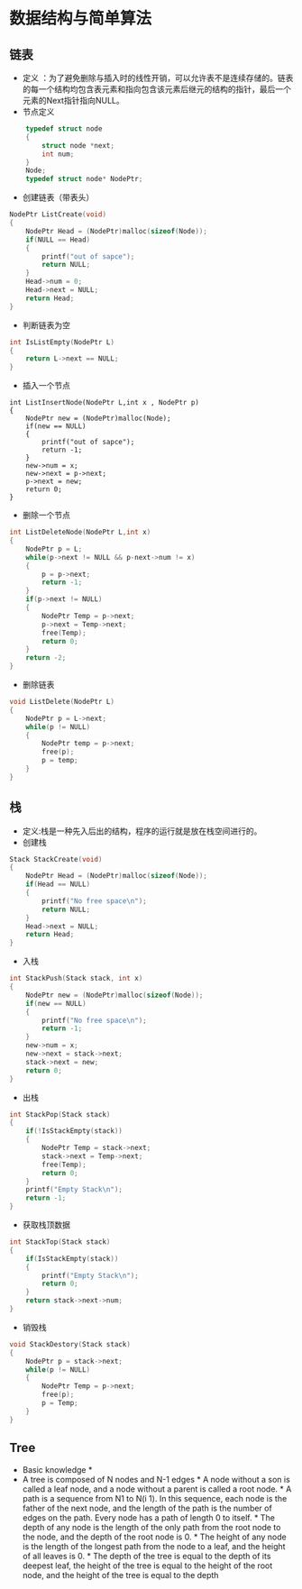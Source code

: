 ﻿数据结构与简单算法
=======================

## **链表**
* 定义 ：为了避免删除与插入时的线性开销，可以允许表不是连续存储的。链表的每一个结构均包含表元素和指向包含该元素后继元的结构的指针，最后一个元素的Next指针指向NULL。
* 节点定义
```C
    typedef struct node
    {
        struct node *next;
        int num;
    }
    Node;
    typedef struct node* NodePtr;
```  
* 创建链表（带表头）  
```C
NodePtr ListCreate(void)
{
    NodePtr Head = (NodePtr)malloc(sizeof(Node));
    if(NULL == Head)
    {
        printf("out of sapce");
        return NULL;
    }
    Head->num = 0;
    Head->next = NULL;
    return Head;
}
```
* 判断链表为空
```C
int IsListEmpty(NodePtr L)
{
    return L->next == NULL;
}
```
* 插入一个节点
```
int ListInsertNode(NodePtr L,int x , NodePtr p)
{
    NodePtr new = (NodePtr)malloc(Node);
    if(new == NULL)
    {
        printf("out of sapce");
        return -1;
    }
    new->num = x;
    new->next = p->next;
    p->next = new;
    return 0;
}
```
* 删除一个节点
```C
int ListDeleteNode(NodePtr L,int x)
{
    NodePtr p = L;
    while(p->next != NULL && p-next->num != x)
    {
        p = p->next;
        return -1;
    }
    if(p->next != NULL)
    {
        NodePtr Temp = p->next;
        p->next = Temp->next;
        free(Temp);
        return 0;
    }
    return -2;
}
```
* 删除链表
```C
void ListDelete(NodePtr L)
{
    NodePtr p = L->next;
    while(p != NULL)
    {
        NodePtr temp = p->next;
        free(p);
        p = temp;
    }
}
```

## **栈**
* 定义:栈是一种先入后出的结构，程序的运行就是放在栈空间进行的。
* 创建栈
```C
Stack StackCreate(void)
{
	NodePtr Head = (NodePtr)malloc(sizeof(Node));
	if(Head == NULL)
	{
		printf("No free space\n");
		return NULL;
	}
	Head->next = NULL;
	return Head;
}
```
* 入栈
```C
int StackPush(Stack stack, int x)
{
	NodePtr new = (NodePtr)malloc(sizeof(Node));
	if(new == NULL)
	{
		printf("No free space\n");
		return -1;
	}
	new->num = x;
	new->next = stack->next;
	stack->next = new;
	return 0;
}
```
* 出栈
```C
int StackPop(Stack stack)
{
	if(!IsStackEmpty(stack))
	{
		NodePtr Temp = stack->next;
		stack->next = Temp->next;
		free(Temp);
		return 0;
	}
	printf("Empty Stack\n");
	return -1;
}
```
* 获取栈顶数据
```C
int StackTop(Stack stack)
{
	if(IsStackEmpty(stack))
	{
		printf("Empty Stack\n");
		return 0;
	}
	return stack->next->num;
}
```
* 销毁栈
```C
void StackDestory(Stack stack)
{
	NodePtr p = stack->next;
	while(p != NULL)
	{
		NodePtr Temp = p->next;
		free(p);
		p = Temp;
	}
}
```

## **Tree** 
* Basic knowledge *
* A tree is composed of N nodes and N-1 edges * A node without a son is called a leaf node, and a node without a parent is called a root node. * A path is a sequence from N1 to N(i 1). In this sequence, each node is the father of the next node, and the length of the path is the number of edges on the path. Every node has a path of length 0 to itself. * The depth of any node is the length of the only path from the root node to the node, and the depth of the root node is 0. * The height of any node is the length of the longest path from the node to a leaf, and the height of all leaves is 0. * The depth of the tree is equal to the depth of its deepest leaf, the height of the tree is equal to the height of the root node, and the height of the tree is equal to the depth



